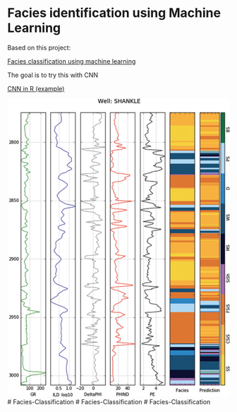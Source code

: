 # Facies identification using Machine Learning

Based on this project: 

[Facies classification using machine learning](https://wiki.seg.org/wiki/Facies_classification_using_machine_learning)

The goal is to try this with CNN

[CNN in R (example)](https://www.r-bloggers.com/convolutional-neural-networks-in-r/)

![Well](images/facies.jpeg)#   F a c i e s - C l a s s i f i c a t i o n 
 
 #   F a c i e s - C l a s s i f i c a t i o n 
 
 #   F a c i e s - C l a s s i f i c a t i o n 
 
 